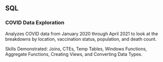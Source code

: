 ## SQL

###  COVID Data Exploration
Analyzes COVID data from January 2020 through April 2021 to look at the breakdowns by location, vaccination status, population, and death count.

Skills Demonstrated: Joins, CTEs, Temp Tables, Windows Functions, Aggregate Functions, Creating Views, and Converting Data Types.
